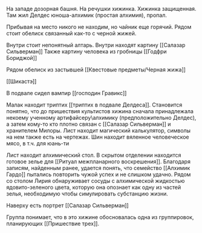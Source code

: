 
На западе дозорная башня. На речушки хижинка. Хижинка защищенная. Там жил Делдес юноша-алхимик (простая алхимия), пропал.

Прибывая на место никого не находим, но чайник еще горячий.
Рядом стоит обелиск связанный как-то с черной жижей.

Внутри стоит непонятный алтарь.
Внутри находят картину [[Салазар Сильверман]] 
Также картину человека из гробницы [[Годфри Бориджой]]

Рядом обелиск из застывшей [[Квестовые предметы/Черная жижа]]

[[Шикастэ]]

В подвале сидел вампир [[господин Гравикс]]

Малак находит триптих [[триптих в подвале Делдеса]].
Становится понятно, что до пришествия культистов хижина сначала принадлежала некоему ученному артифайсеру\алхимику (предположительно Делдес), а затем кому-то кто плотно связан с [[Салазар Сильверман]] и хранителем Милоры.
Лист находит магический калькулятор, символы на нем также есть на чертежах.
Шин находит вяленное человеческое мясо, в т.ч. для юань-ти

Лист находит алхимический стол. В скрытом отделении находится готовое зелье для [[Ритуал межпланарного воскрешения]]. Благодаря записям, найденным ранее, удается понять, что семейство [[Алхимик Гардо]] пытались повторить чужой успех и не слишком удачно. 
Рядом со столом Лирия обнаруживает сосуды с алхимической жидкостью ядовито-зеленого цвета, которую она опознает как одну из частей зелья, необходимую чтобы симулировать субстанцию жизни.


Наверху есть портрет [[Салазар Сильверман]]

Группа понимает, что в это хижине обосновалась одна из группировок, планирующих [[Пришествие трех]].
